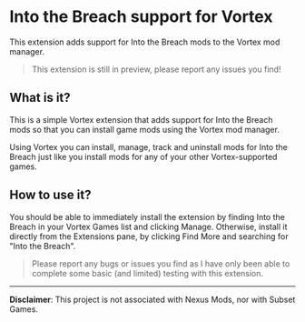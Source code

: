 # Into the Breach support for Vortex

This extension adds support for Into the Breach mods to the Vortex mod manager.

> This extension is still in preview, please report any issues you find!

## What is it?

This is a simple Vortex extension that adds support for Into the Breach mods so that you can install game mods using the Vortex mod manager.

Using Vortex you can install, manage, track and uninstall mods for Into the Breach just like you install mods for any of your other Vortex-supported games.

## How to use it?

You should be able to immediately install the extension by finding Into the Breach in your Vortex Games list and clicking Manage. Otherwise, install it directly from the Extensions pane, by clicking Find More and searching for "Into the Breach".

> Please report any bugs or issues you find as I have only been able to complete some basic (and limited) testing with this extension.

---

**Disclaimer**: This project is not associated with Nexus Mods, nor with Subset Games.